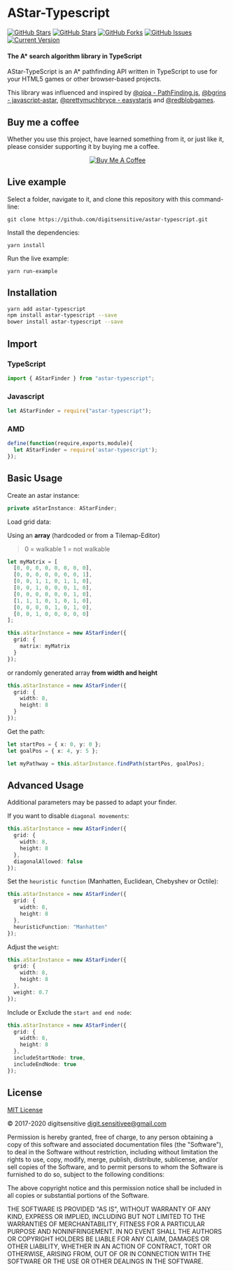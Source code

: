 AStar-Typescript
==============
[![GitHub Stars](https://img.shields.io/david/digitsensitive/astar-typescript?style=flat-square)](https://david-dm.org/digitsensitive/astar-typescript)
[![GitHub Stars](https://img.shields.io/github/stars/digitsensitive/astar-typescript?style=flat-square)](https://github.com/digitsensitive/astar-typescript/stargazers) [![GitHub Forks](https://img.shields.io/github/forks/digitsensitive/astar-typescript?style=flat-square)](https://github.com/digitsensitive/astar-typescript/network/members) [![GitHub Issues](https://img.shields.io/github/issues/digitsensitive/astar-typescript?style=flat-square)](https://github.com/digitsensitive/astar-typescript/issues) [![Current Version](https://img.shields.io/npm/v/astar-typescript?style=flat-square)](https://www.npmjs.com/package/astar-typescript)


#### The A* search algorithm library in TypeScript

AStar-TypeScript is an A* pathfinding API written in TypeScript to use for your HTML5 games or other browser-based projects.

This library was influenced and inspired by [@qioa - PathFinding.js](https://github.com/qiao/PathFinding.js), [@bgrins - javascript-astar](https://github.com/bgrins/javascript-astar), [@prettymuchbryce - easystarjs](https://github.com/prettymuchbryce/easystarjs) and [@redblobgames](https://www.redblobgames.com/pathfinding/a-star/introduction.html).

## Buy me a coffee

Whether you use this project, have learned something from it, or just like it, please consider supporting it by buying me a coffee.

<div align="center">
<a href="https://www.buymeacoffee.com/JZDVjsT26" target="blank">
<img src="https://www.buymeacoffee.com/assets/img/custom_images/black_img.png" alt="Buy Me A Coffee" style="height: auto !important; width: auto !important;"></a>
</div>

## Live example

Select a folder, navigate to it, and clone this repository
with this command-line:

```
git clone https://github.com/digitsensitive/astar-typescript.git
```

Install the dependencies:

```
yarn install
```

Run the live example:

```
yarn run-example
```

## Installation

```sh
yarn add astar-typescript
npm install astar-typescript --save
bower install astar-typescript --save
```

## Import

### TypeScript

```typescript
import { AStarFinder } from "astar-typescript";
```

### Javascript

```javascript
let AStarFinder = require("astar-typescript");
```

### AMD

```javascript
define(function(require,exports,module){
  let AStarFinder = require('astar-typescript');
});
```

## Basic Usage

Create an astar instance:

```ts
private aStarInstance: AStarFinder;
```

Load grid data:

Using an **array** (hardcoded or from a Tilemap-Editor)
> 0 = walkable
> 1 = not walkable

``` ts
let myMatrix = [
  [0, 0, 0, 0, 0, 0, 0, 0],
  [0, 0, 0, 0, 0, 0, 0, 1],
  [0, 0, 1, 1, 0, 1, 1, 0],
  [0, 0, 1, 0, 0, 0, 1, 0],
  [0, 0, 0, 0, 0, 0, 1, 0],
  [1, 1, 1, 0, 1, 0, 1, 0],
  [0, 0, 0, 0, 1, 0, 1, 0],
  [0, 0, 1, 0, 0, 0, 0, 0]
];

this.aStarInstance = new AStarFinder({
  grid: {
    matrix: myMatrix
  }
});
```

or randomly generated array **from width and height**

``` ts
this.aStarInstance = new AStarFinder({
  grid: {
    width: 8,
    height: 8
  }
});
```

Get the path:

```ts
let startPos = { x: 0, y: 0 };
let goalPos = { x: 4, y: 5 };

let myPathway = this.aStarInstance.findPath(startPos, goalPos);
```

## Advanced Usage

Additional parameters may be passed to adapt your finder.

If you want to disable `diagonal movements`:

``` ts
this.aStarInstance = new AStarFinder({
  grid: {
    width: 8,
    height: 8
  },
  diagonalAllowed: false
});
```

Set the `heuristic function` (Manhatten, Euclidean, Chebyshev or Octile):

``` ts
this.aStarInstance = new AStarFinder({
  grid: {
    width: 8,
    height: 8
  },
  heuristicFunction: "Manhatten"
});
```

Adjust the `weight`:

``` ts
this.aStarInstance = new AStarFinder({
  grid: {
    width: 8,
    height: 8
  },
  weight: 0.7
});
```

Include or Exclude the `start and end node`:

``` ts
this.aStarInstance = new AStarFinder({
  grid: {
    width: 8,
    height: 8
  },
  includeStartNode: true,
  includeEndNode: true
});
```

## License

[MIT License](https://opensource.org/licenses/mit-license.php)

© 2017-2020 digitsensitive <digit.sensitivee@gmail.com>

Permission is hereby granted, free of charge, to any person obtaining a copy of this software and associated documentation files (the "Software"), to deal in the Software without restriction, including without limitation the rights to use, copy, modify, merge, publish, distribute, sublicense, and/or sell copies of the Software, and to permit persons to whom the Software is furnished to do so, subject to the following conditions:

The above copyright notice and this permission notice shall be included in all copies or substantial portions of the Software.

THE SOFTWARE IS PROVIDED "AS IS", WITHOUT WARRANTY OF ANY KIND, EXPRESS OR IMPLIED, INCLUDING BUT NOT LIMITED TO THE WARRANTIES OF MERCHANTABILITY, FITNESS FOR A PARTICULAR PURPOSE AND NONINFRINGEMENT. IN NO EVENT SHALL THE AUTHORS OR COPYRIGHT HOLDERS BE LIABLE FOR ANY CLAIM, DAMAGES OR OTHER LIABILITY, WHETHER IN AN ACTION OF CONTRACT, TORT OR OTHERWISE, ARISING FROM, OUT OF OR IN CONNECTION WITH THE SOFTWARE OR THE USE OR OTHER DEALINGS IN THE SOFTWARE.